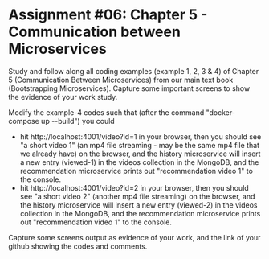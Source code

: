 # Assignment #06: Chapter 5 - Communication between Microservices

Study and follow along all coding examples (example 1, 2, 3 & 4) of Chapter 5 (Communication Between Microservices) from our main text book (Bootstrapping Microservices). Capture some important screens to show the evidence of your work study.

Modify the example-4 codes such that (after the command "docker-compose up --build") you could 
- hit http://localhost:4001/video?id=1 in your browser, then you should see "a short video 1" (an mp4 file streaming - may be the same mp4 file that we already have) on the browser, and the history microservice will insert a new entry (viewed-1) in the videos collection in the MongoDB, and the recommendation microservice prints out "recommendation video 1" to the console.
- hit http://localhost:4001/video?id=2 in your browser, then you should see "a short video 2" (another mp4 file streaming) on the browser, and the history microservice will insert a new entry (viewed-2) in the videos collection in the MongoDB, and the recommendation microservice prints out "recommendation video 1" to the console.

Capture some screens output as evidence of your work, and the link of your github showing the codes and comments.


